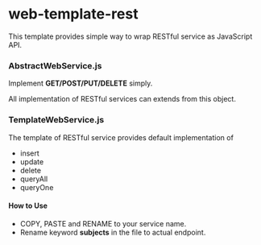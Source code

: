web-template-rest
===

This template provides simple way to wrap RESTful service as JavaScript API.

### AbstractWebService.js
Implement __GET/POST/PUT/DELETE__ simply.

All implementation of RESTful services can extends from this object.

### TemplateWebService.js
The template of RESTful service provides default implementation of
* insert
* update
* delete
* queryAll
* queryOne

#### How to Use

* COPY, PASTE and RENAME to your service name.
* Rename keyword __subjects__ in the file to actual endpoint.
